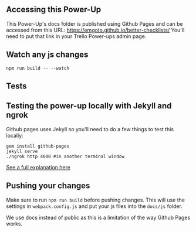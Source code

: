 ## Accessing this Power-Up

This Power-Up's docs folder is published using Github Pages and can be accessed from this URL: https://emgoto.github.io/better-checklists/ You'll need to put that link in your Trello Power-ups admin page.

## Watch any js changes

`npm run build -- --watch`

## Tests


## Testing the power-up locally with Jekyll and ngrok

Github pages uses Jekyll so you'll need to do a few things to test this locally:

```
gem install github-pages
jekyll serve
./ngrok http 4000 #in another terminal window
```
[See a full explanation here](https://www.emgoto.com/testing-trello-power-ups-on-github-pages/)

## Pushing your changes

Make sure to run `npm run build` before pushing changes. This will use the settings in `webpack.config.js` and put your js files into the `docs/js` folder.

We use docs instead of public as this is a limitation of the way Github Pages works.